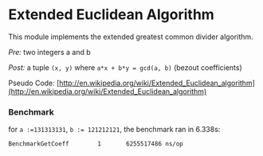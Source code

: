 # Extended Euclidean Algorithm

This module implements the extended greatest common divider algorithm.

*Pre:* two integers a and b

*Post:* a tuple ```(x, y)``` where ```a*x + b*y = gcd(a, b)``` (bezout coefficients)

Pseudo Code: [http://en.wikipedia.org/wiki/Extended_Euclidean_algorithm](http://en.wikipedia.org/wiki/Extended_Euclidean_algorithm)

### Benchmark

for ```a :=131313131```, ```b := 121212121```, the benchmark ran in 6.338s:
```
BenchmarkGetCoeff        1       6255517486 ns/op
```
